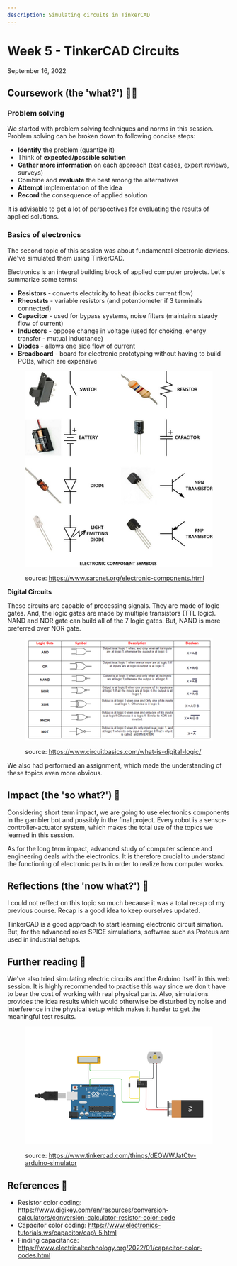 ```yaml
---
description: Simulating circuits in TinkerCAD
---
```


# Week 5 - TinkerCAD Circuits

September 16, 2022

## Coursework (the 'what?') 🤷‍♂️

### Problem solving

We started with problem solving techniques and norms in this session. Problem solving can be broken down to following concise steps:

* **Identify** the problem (quantize it)
* Think of **expected/possible solution**
* **Gather more information** on each approach (test cases, expert reviews, surveys)
* Combine and **evaluate** the best among the alternatives
* **Attempt** implementation of the idea
* **Record** the consequence of applied solution

It is advisable to get a lot of perspectives for evaluating the results of applied solutions.

### Basics of electronics

The second topic of this session was about fundamental electronic devices. We've simulated them using TinkerCAD.

Electronics is an integral building block of applied computer projects. Let's summarize some terms:

* **Resistors** - converts electricity to heat (blocks current flow)
* **Rheostats** - variable resistors (and potentiometer if 3 terminals connected)
* **Capacitor** - used for bypass systems, noise filters (maintains steady flow of current)
* **Inductors** - oppose change in voltage (used for choking, energy transfer - mutual inductance)
* **Diodes** - allows one side flow of current
* **Breadboard** - board for electronic prototyping without having to build PCBs, which are expensive

<figure><img src="../.gitbook/assets/image (2) (2).png" alt=""><figcaption><p>source: <a href="https://www.sarcnet.org/electronic-components.html">https://www.sarcnet.org/electronic-components.html</a></p></figcaption></figure>

**Digital Circuits**

These circuits are capable of processing signals. They are made of logic gates. And, the logic gates are made by multiple transistors (TTL logic). NAND and NOR gate can build all of the 7 logic gates. But, NAND is more preferred over NOR gate.

<figure><img src="../.gitbook/assets/image (10).png" alt=""><figcaption><p>source: <a href="https://www.circuitbasics.com/what-is-digital-logic/">https://www.circuitbasics.com/what-is-digital-logic/</a></p></figcaption></figure>

We also had performed an assignment, which made the understanding of these topics even more obvious.

## Impact (the 'so what?') 🚀

Considering short term impact, we are going to use electronics components in the gambler bot and possibly in the final project. Every robot is a sensor-controller-actuator system, which makes the total use of the topics we learned in this session.

As for the long term impact, advanced study of computer science and engineering deals with the electronics. It is therefore crucial to understand the functioning of electronic parts in order to realize how computer works.

## Reflections (the 'now what?') 🤔

I could not reflect on this topic so much because it was a total recap of my previous course. Recap is a good idea to keep ourselves updated.

TinkerCAD is a good approach to start learning electronic circuit simation. But, for the advanced roles SPICE simulations, software such as Proteus are used in industrial setups.

## Further reading 📄

We've also tried simulating electric circuits and the Arduino itself in this web session. It is highly recommended to practise this way since we don't have to bear the cost of working with real physical parts. Also, simulations provides the idea results which would otherwise be disturbed by noise and interference in the physical setup which makes it harder to get the meaningful test results.

<figure><img src="../.gitbook/assets/image (2).png" alt=""><figcaption><p>source: <a href="https://www.tinkercad.com/things/dEOWWJatCtv-arduino-simulator">https://www.tinkercad.com/things/dEOWWJatCtv-arduino-simulator</a></p></figcaption></figure>

## References 🔖

* Resistor color coding: https://www.digikey.com/en/resources/conversion-calculators/conversion-calculator-resistor-color-code
* Capacitor color coding: https://www.electronics-tutorials.ws/capacitor/cap\_5.html
* Finding capacitance: https://www.electricaltechnology.org/2022/01/capacitor-color-codes.html
